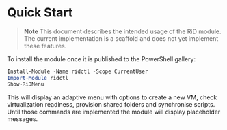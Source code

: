 # Quick Start

> **Note**
> This document describes the intended usage of the RiD module.  The
> current implementation is a scaffold and does not yet implement
> these features.

To install the module once it is published to the PowerShell gallery:

```powershell
Install-Module -Name ridctl -Scope CurrentUser
Import-Module ridctl
Show-RiDMenu
```

This will display an adaptive menu with options to create a new VM,
check virtualization readiness, provision shared folders and
synchronise scripts.  Until those commands are implemented the
module will display placeholder messages.